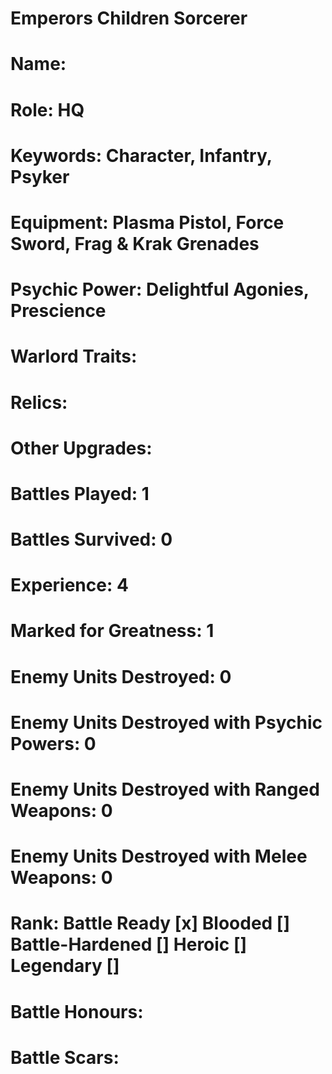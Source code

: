 # Emperors Children Sorcerer

# Name: 
# Role: HQ
# Keywords: Character, Infantry, Psyker
# Equipment: Plasma Pistol, Force Sword, Frag & Krak Grenades
# Psychic Power: Delightful Agonies, Prescience
# Warlord Traits:
# Relics:
# Other Upgrades:


# Battles Played: 1
# Battles Survived: 0
# Experience: 4
# Marked for Greatness: 1
# Enemy Units Destroyed: 0
# Enemy Units Destroyed with Psychic Powers: 0
# Enemy Units Destroyed with Ranged Weapons: 0
# Enemy Units Destroyed with Melee Weapons: 0

# Rank: Battle Ready [x] Blooded [] Battle-Hardened [] Heroic [] Legendary []

# Battle Honours: 
# Battle Scars: